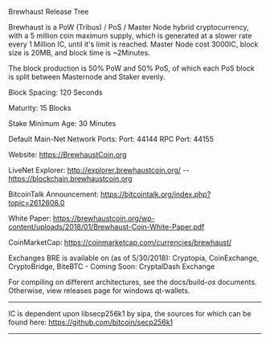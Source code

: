 Brewhaust Release Tree

Brewhaust is a PoW (Tribus) / PoS / Master Node hybrid cryptocurrency, with a 5 million coin maximum supply, which is generated at a slower rate every 1 Million IC, until it's limit is reached. Master Node cost 3000IC, block size is 20MB, and block time is ~2Minutes.

The block production is 50% PoW and 50% PoS, of which each PoS block is split between Masternode and Staker evenly.

Block Spacing: 120 Seconds

Maturity: 15 Blocks

Stake Minimum Age: 30 Minutes

Default Main-Net Network Ports:
Port: 44144
RPC Port: 44155

Website: https://BrewhaustCoin.org

LiveNet Explorer: http://explorer.brewhaustcoin.org/  -- https://blockchain.brewhaustcoin.org

BitcoinTalk Announcement: https://bitcointalk.org/index.php?topic=2612608.0

White Paper: https://brewhaustcoin.org/wp-content/uploads/2018/01/Brewhaust-Coin-White-Paper.pdf

CoinMarketCap: https://coinmarketcap.com/currencies/brewhaust/

Exchanges BRE is available on (as of 5/30/2018): Cryptopia, CoinExchange, CryptoBridge, BiteBTC - Coming Soon: CryptalDash Exchange

For compiling on different architectures, see the docs/build-*os* documents. Otherwise, view releases page for windows qt-wallets.

****
IC is dependent upon libsecp256k1 by sipa, the sources for which can be found here:
https://github.com/bitcoin/secp256k1
****